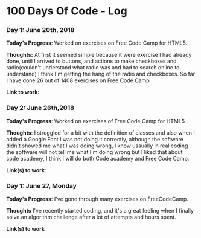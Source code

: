 # 100 Days Of Code - Log

### Day 1: June 20th, 2018


**Today's Progress**: Worked on exercises on Free Code Camp for HTML5.

**Thoughts:** At first it seemed simple because it were exercise I had already done, until I arrived to buttons, and actions to make checkboxes and radio(couldn't understand what radio was and had to search online to understand) I think I'm getting the hang of the radio and checkboxes. So far I have done 26 out of 1408 exercises on Free Code Camp

**Link to work:**

### Day 2: June 26th,2018

**Today's Progress**: Worked on exercises of Free Code Camp for HTML5

**Thoughts**: I struggled for a bit with the definition of classes and also when I added a Google Font I was not doing it correctly, although the software didn't showed me what I was doing wrong, I know ussually in real coding the software will not tell me what I'm doing wrong but I liked that about code academy, I think I will do both Code academy and Free Code Camp. 

**Link(s) to work**:


### Day 1: June 27, Monday

**Today's Progress**: I've gone through many exercises on FreeCodeCamp.

**Thoughts** I've recently started coding, and it's a great feeling when I finally solve an algorithm challenge after a lot of attempts and hours spent.

**Link(s) to work**
